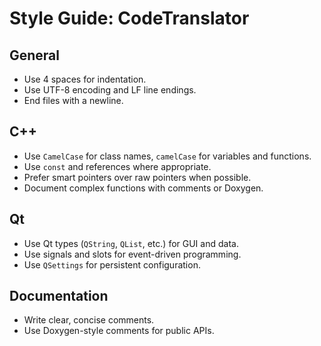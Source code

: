 # Style Guide: CodeTranslator

## General
- Use 4 spaces for indentation.
- Use UTF-8 encoding and LF line endings.
- End files with a newline.

## C++
- Use `CamelCase` for class names, `camelCase` for variables and functions.
- Use `const` and references where appropriate.
- Prefer smart pointers over raw pointers when possible.
- Document complex functions with comments or Doxygen.

## Qt
- Use Qt types (`QString`, `QList`, etc.) for GUI and data.
- Use signals and slots for event-driven programming.
- Use `QSettings` for persistent configuration.

## Documentation
- Write clear, concise comments.
- Use Doxygen-style comments for public APIs. 